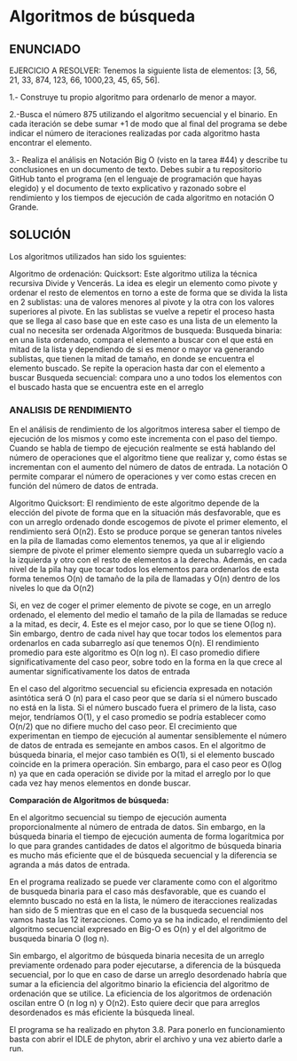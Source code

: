 # Algoritmos de búsqueda

## ENUNCIADO
EJERCICIO A RESOLVER: Tenemos la siguiente lista de elementos: [3, 56, 21, 33, 874, 123, 66, 1000,23, 45, 65, 56].

1.- Construye tu propio algoritmo para ordenarlo de menor a mayor.

2.-Busca el número 875 utilizando el algoritmo secuencial y el binario. En cada iteración se debe sumar +1
de modo que al final del programa se debe indicar el número de iteraciones realizadas por cada
algoritmo hasta encontrar el elemento.

3.- Realiza el análisis en Notación Big O (visto en la tarea #44) y describe tu conclusiones en un
documento de texto.
Debes subir a tu repositorio GitHub tanto el programa (en el lenguaje de programación que hayas
elegido) y el documento de texto explicativo y razonado sobre el rendimiento y los tiempos de ejecución
de cada algoritmo en notación O Grande.

## SOLUCIÓN

Los algoritmos utilizados han sido los sguientes:

Algoritmo de ordenación: 
Quicksort: Este algoritmo utiliza la técnica recursiva Divide y Vencerás. La idea es elegir un elemento como pivote y ordenar el resto de elementos en torno a este
de forma que se divida la lista en 2 sublistas: una de valores menores al pivote y la otra con los valores superiores al pivote. En las sublistas se vuelve a repetir el
proceso hasta que se llega al caso base que en este caso es una lista de un elemento la cual no necesita ser ordenada
Algoritmos de busqueda: 
Busqueda binaria: en una lista ordenado, compara el elemento a buscar con el que está en mitad de la lista  y dependiendo de si es menor o mayor va generando sublistas, 
que tienen la mitad de tamaño, en donde se encuentra el elemento buscado. Se repite la operacion  hasta dar con el elemento a buscar
Busqueda secuencial: compara uno a uno todos los elementos con el buscado hasta que se encuentra este en el arreglo 

### ANALISIS DE RENDIMIENTO

En el análisis de rendimiento de los algoritmos interesa saber el tiempo de ejecución de los mismos y como este incrementa con el paso del tiempo. Cuando se habla de 
tiempo de ejecución realmente se está hablando del número de operaciones que el algoritmo tiene que realizar y, como éstas se incrementan con el aumento del número de 
datos de entrada. La notación O permite comparar el número de operaciones y ver como estas crecen en función del número de datos de entrada.

Algoritmo Quicksort: El rendimiento de este algoritmo depende de la elección del pivote de forma que en la situación más desfavorable, que es con un arreglo ordenado 
donde escogemos de pivote el primer elemento, el rendimiento será O(n2). Esto se produce porque se generan tantos niveles en la pila de llamadas como elementos tenemos, 
ya que al ir eligiendo siempre de pivote el primer elemento siempre queda un subarreglo vacío a la izquierda y otro con el resto de elementos a la derecha. Además, en 
cada nivel de la pila hay que tocar todos los elementos para ordenarlos de esta forma tenemos O(n) de tamaño de la pila de llamadas y O(n) dentro de los niveles lo que 
da O(n2)

Si, en vez de coger el primer elemento de pivote se coge, en un arreglo ordenado, el elemento del medio el tamaño de la pila de llamadas se reduce a la mitad, es decir, 4. 
Este es el mejor caso, por lo que se tiene O(log n). Sin embargo, dentro de cada nivel hay que tocar todos los elementos para ordenarlos en cada subarreglo así que tenemos O(n).
El rendimiento promedio para este algoritmo es O(n log n). El caso promedio difiere significativamente del caso peor, sobre todo en la forma en la que crece al aumentar
significativamente los datos de entrada

En el caso del algoritmo secuencial  su eficiencia expresada en notación asintótica será O (n) para el caso peor que se daría si el número buscado no está en la lista. 
Si el número buscado fuera el primero de la lista, caso mejor, tendríamos O(1), y el caso promedio se podría establecer como O(n/2) que no difiere mucho del caso peor. 
El crecimiento que experimentan en tiempo de ejecución al aumentar sensiblemente el número de datos de entrada es semejante en ambos casos.
En el algoritmo de búsqueda binaria, el mejor caso también es O(1), si el elemento buscado coincide en la primera operación. Sin embargo, para el caso peor es O(log n) 
ya que en cada operación se divide por la mitad el arreglo por lo que cada vez hay menos elementos en donde buscar.

**Comparación de Algoritmos de búsqueda:**

En el algoritmo secuencial su tiempo de ejecución aumenta proporcionalmente al número de entrada de datos. Sin embargo, en la búsqueda binaria el tiempo de ejecución aumenta 
de forma logarítmica por lo que para grandes cantidades de datos el algoritmo de búsqueda binaria es mucho más eficiente que el de búsqueda secuencial y la diferencia se agranda
a más datos de entrada.

En el programa realizado se puede ver claramente como con el algoritmo de busqueda binaria para el caso más desfavorable, que es cuando el elemnto buscado no está en la lista,
le número de iteracciones realizadas han sido de 5 mientras que en el caso de la busqueda secuencial nos vamos hasta las 12 iteracciones. Como ya se ha indicado, el rendimiento
del algoritmo secuencial expresado en Big-O es O(n) y el del algoritmo de busqueda binaria O (log n).

Sin embargo, el algoritmo de búsqueda binaria necesita de un arreglo previamente ordenado para poder ejecutarse, a diferencia de la búsqueda secuencial, por lo que en caso de
darse un arreglo desordenado habría que sumar a la eficiencia del algoritmo binario la eficiencia del algoritmo de ordenación que se utilice. La eficiencia de los algoritmos 
de ordenación oscilan entre O (n log n) y O(n2). Esto quiere decir que para arreglos desordenados es más eficiente la búsqueda lineal.

El programa se ha realizado en phyton 3.8. Para ponerlo en funcionamiento basta con abrir el IDLE de phyton, abrir el archivo  y una vez abierto darle a run.




